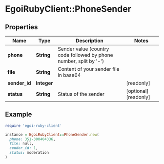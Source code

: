 # EgoiRubyClient::PhoneSender

## Properties

| Name | Type | Description | Notes |
| ---- | ---- | ----------- | ----- |
| **phone** | **String** | Sender value (country code followed by phone number, split by &#39;-&#39;) |  |
| **file** | **String** | Content of your sender file in base64 |  |
| **sender_id** | **Integer** |  | [readonly] |
| **status** | **String** | Status of the sender | [optional][readonly] |

## Example

```ruby
require 'egoi-ruby-client'

instance = EgoiRubyClient::PhoneSender.new(
  phone: 351-300404336,
  file: null,
  sender_id: 1,
  status: moderation
)
```

